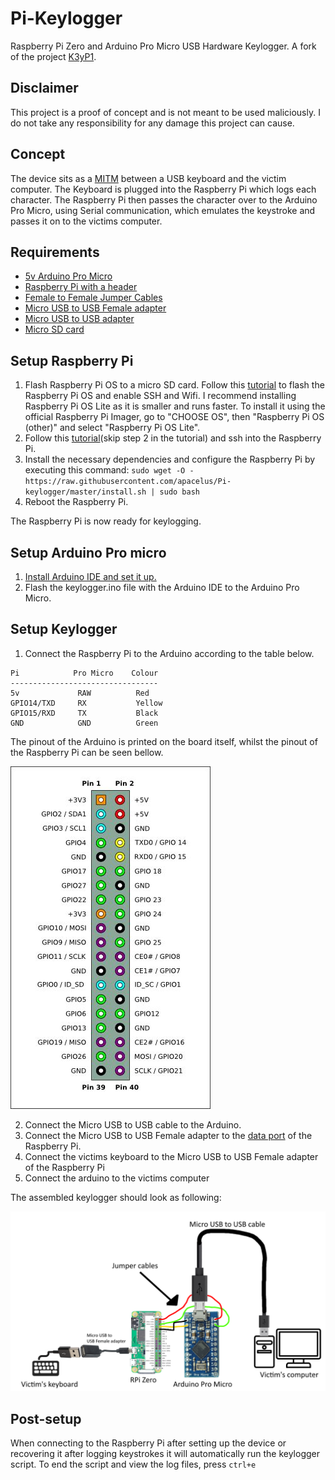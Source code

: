 # Pi-Keylogger
Raspberry Pi Zero and Arduino Pro Micro USB Hardware Keylogger. A fork of the project [K3yP1](https://github.com/unknwncharlie/K3yP1). 

## Disclaimer
This project is a proof of concept and is not meant to be used maliciously. I do not take any responsibility for any damage this project can cause.

## Concept
The device sits as a [MITM](https://en.wikipedia.org/wiki/Man-in-the-middle_attack) between a USB keyboard and the victim computer. The Keyboard is plugged into the Raspberry Pi which logs each character. The Raspberry Pi then passes the character over to the Arduino Pro Micro, using Serial communication, which emulates the keystroke and passes it on to the victims computer. 

## Requirements
- [5v Arduino Pro Micro](https://www.amazon.com/dp/B07PHK8SMR)
- [Raspberry Pi with a header](https://www.amazon.com/Raspberry-Pi-Zero-2W-Header/dp/B09NDB7FG4)
- [Female to Female Jumper Cables](https://www.amazon.com/dp/B07S2RH6Q4)
- [Micro USB to USB Female adapter](https://www.amazon.com/dp/B01C6032G0)
- [Micro USB to USB adapter](https://www.amazon.com/dp/B07232M876)
- [Micro SD card](https://www.amazon.com/dp/B06XWMQ81P)

## Setup Raspberry Pi
1. Flash Raspberry Pi OS to a micro SD card. Follow this [tutorial](https://www.makeuseof.com/tag/install-operating-system-raspberry-pi/) to flash the Raspberry Pi OS and enable SSH and Wifi. I recommend installing Raspberry Pi OS Lite as it is smaller and runs faster. To install it using the official Raspberry Pi Imager, go to "CHOOSE OS", then "Raspberry Pi OS (other)" and select "Raspberry Pi OS Lite".
2. Follow this [tutorial](https://howchoo.com/g/mgi3mdnlnjq/how-to-log-in-to-a-raspberry-pi-via-ssh)(skip step 2 in the tutorial) and ssh into the Raspberry Pi.
3. Install the necessary dependencies and configure the Raspberry Pi by executing this command: ```sudo wget -O - https://raw.githubusercontent.com/apacelus/Pi-keylogger/master/install.sh | sudo bash```
4. Reboot the Raspberry Pi.

The Raspberry Pi is now ready for keylogging.
## Setup Arduino Pro micro
1. [Install Arduino IDE and set it up.](https://learn.sparkfun.com/tutorials/pro-micro--fio-v3-hookup-guide) 
2. Flash the keylogger.ino file with the Arduino IDE to the Arduino Pro Micro.

## Setup Keylogger
1. Connect the Raspberry Pi to the Arduino according to the table below.
```
Pi            Pro Micro    Colour
---------------------------------
5v             RAW          Red
GPIO14/TXD     RX           Yellow
GPIO15/RXD     TX           Black
GND            GND          Green
```
The pinout of the Arduino is printed on the board itself, whilst the pinout of the Raspberry Pi can be seen bellow.

![40 Pin Raspberry Pi pinout](EXTRA/readme-pics/pinout-rpi.jpg)

2. Connect the Micro USB to USB cable to the Arduino.
3. Connect the Micro USB to USB Female adapter to the [data port](https://github.com/apacelus/Pi-Keylogger/blob/main/EXTRA/readme-pics/pinout-rpi.jpg) of the Raspberry Pi.
4. Connect the victims keyboard to the Micro USB to USB Female adapter of the Raspberry Pi
5. Connect the arduino to the victims computer  

The assembled keylogger should look as following:

![Result](EXTRA/readme-pics/result-scheme.png)

## Post-setup
When connecting to the Raspberry Pi after setting up the device or recovering it after logging keystrokes it will automatically run the keylogger script. To end the script and view the log files, press ```ctrl+e```
